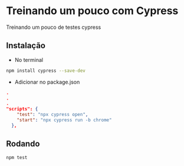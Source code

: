 # Treinando um pouco com Cypress

Treinando um pouco de testes cypress

## Instalação

- No terminal

```bash
npm install cypress --save-dev
```

- Adicionar no package.json

```json
.
.
.
"scripts": {
    "test": "npx cypress open",
    "start": "npx cypress run -b chrome"
  },
```

## Rodando

```bash
npm test
```